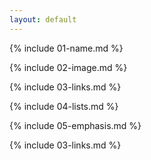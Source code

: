 ```yaml
---
layout: default
---
```


{% include 01-name.md %}

{% include 02-image.md %}


{% include 03-links.md %}


{% include 04-lists.md %}


{% include 05-emphasis.md %}

{% include 03-links.md %}

